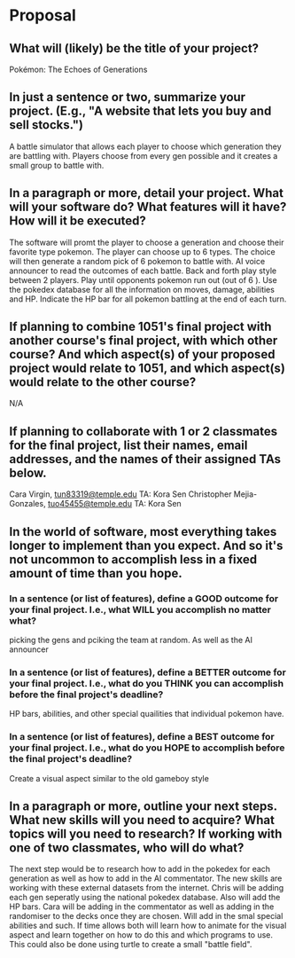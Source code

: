 # Proposal

## What will (likely) be the title of your project?

Pokémon: The Echoes of Generations

## In just a sentence or two, summarize your project. (E.g., "A website that lets you buy and sell stocks.")

A battle simulator that allows each player to choose which generation they are battling with. Players choose from every gen possible and it creates a small group to battle with. 

## In a paragraph or more, detail your project. What will your software do? What features will it have? How will it be executed?

The software will promt the player to choose a generation and choose their favorite type pokemon. The player can choose up to 6 types. The choice will then generate a random pick of 6 pokemon to battle with. 
AI voice announcer to read the outcomes of each battle. Back and forth play style between 2 players. Play until opponents pokemon run out (out of 6 ). Use the pokedex database for all the information on moves, damage, abilities and HP.
Indicate the HP bar for all pokemon battling at the end of each turn. 

## If planning to combine 1051's final project with another course's final project, with which other course? And which aspect(s) of your proposed project would relate to 1051, and which aspect(s) would relate to the other course?

N/A

## If planning to collaborate with 1 or 2 classmates for the final project, list their names, email addresses, and the names of their assigned TAs below.

Cara Virgin, tun83319@temple.edu    TA: Kora Sen
Christopher Mejia-Gonzales, tuo45455@temple.edu     TA: Kora Sen

## In the world of software, most everything takes longer to implement than you expect. And so it's not uncommon to accomplish less in a fixed amount of time than you hope.

### In a sentence (or list of features), define a GOOD outcome for your final project. I.e., what WILL you accomplish no matter what?

picking the gens and pciking the team at random. As well as the AI announcer

### In a sentence (or list of features), define a BETTER outcome for your final project. I.e., what do you THINK you can accomplish before the final project's deadline?

HP bars, abilities, and other special quailities that individual pokemon have. 

### In a sentence (or list of features), define a BEST outcome for your final project. I.e., what do you HOPE to accomplish before the final project's deadline?

Create a visual aspect similar to the old gameboy style

## In a paragraph or more, outline your next steps. What new skills will you need to acquire? What topics will you need to research? If working with one of two classmates, who will do what?

The next step would be to research how to add in the pokedex for each generation as well as how to add in the AI commentator. The new skills are working with these external datasets from the internet. 
Chris will be adding each gen seperatly using the national pokedex database. Also will add the HP bars.
Cara will be adding in the commentator as well as adding in the randomiser to the decks once they are chosen. Will add in the smal special abilities and such.
If time allows both will learn how to animate for the visual aspect and learn together on how to do this and which programs to use. This could also be done using turtle to create a small "battle field". 
